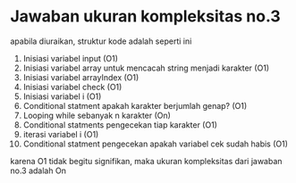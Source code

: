 # Jawaban ukuran kompleksitas no.3 

apabila diuraikan, struktur kode adalah seperti ini

1. Inisiasi variabel input (O1)
2. Inisiasi variabel array untuk mencacah string menjadi karakter (O1)
3. Inisiasi variabel arrayIndex (O1)
4. Inisiasi variabel check (O1)
5. Inisiasi variabel i (O1)
6. Conditional statment apakah karakter berjumlah genap? (O1)
7. Looping while sebanyak n karakter (On)
8. Conditional statments pengecekan tiap karakter (O1)
9. iterasi variabel i (O1)
10. Conditional statment pengecekan apakah variabel cek sudah habis (O1)

karena O1 tidak begitu signifikan, maka ukuran kompleksitas dari jawaban no.3 adalah On   
